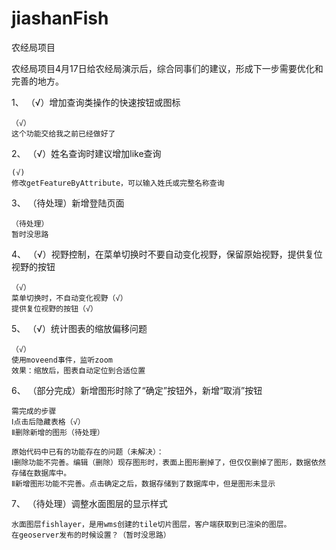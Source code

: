 ﻿# jiashanFish
农经局项目

农经局项目4月17日给农经局演示后，综合同事们的建议，形成下一步需要优化和完善的地方。


1、 （√）增加查询类操作的快速按钮或图标

    （√）
    这个功能交给我之前已经做好了

2、 （√）姓名查询时建议增加like查询

    (√)
    修改getFeatureByAttribute，可以输入姓氏或完整名称查询

3、 （待处理）新增登陆页面

    （待处理）
    暂时没思路

4、 （√）视野控制，在菜单切换时不要自动变化视野，保留原始视野，提供复位视野的按钮

    （√）
    菜单切换时，不自动变化视野（√）
    提供复位视野的按钮（√）

5、 （√）统计图表的缩放偏移问题

    （√）
    使用moveend事件，监听zoom
    效果：缩放后，图表自动定位到合适位置
    

6、 （部分完成）新增图形时除了“确定”按钮外，新增“取消”按钮
    
    需完成的步骤
    Ⅰ点击后隐藏表格（√）
    Ⅱ删除新增的图形（待处理）
    
    原始代码中已有的功能存在的问题（未解决）：
    Ⅰ删除功能不完善。编辑（删除）现存图形时，表面上图形删掉了，但仅仅删掉了图形，数据依然存储在数据库中。
    Ⅱ新增图形功能不完善。点击确定之后，数据存储到了数据库中，但是图形未显示

7、 （待处理）调整水面图层的显示样式

    水面图层fishlayer，是用wms创建的tile切片图层，客户端获取到已渲染的图层。
    在geoserver发布的时候设置？（暂时没思路）
    
    
    